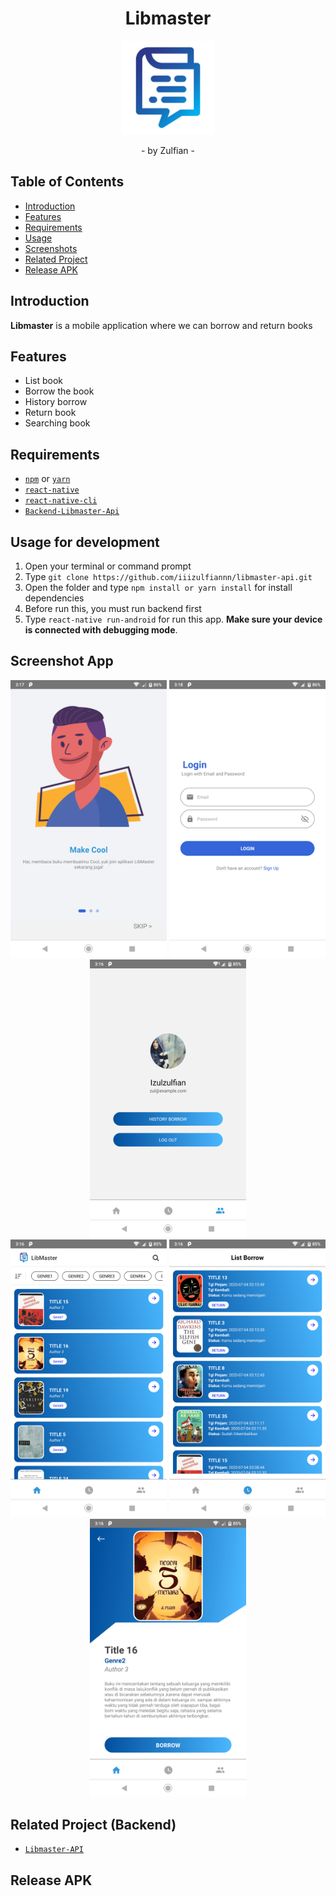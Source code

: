 <h1 align="center">Libmaster</h1>
<p align="center">
  <img width="150" src="./src/assets/logo.png"/>
</p>
<p align="center">
  - by Zulfian -
</p>

## Table of Contents

- [Introduction](#introduction)
- [Features](#features)
- [Requirements](#requirements)
- [Usage](#usage-for-development)
- [Screenshots](#screenshots)
- [Related Project](#related-project-backend)
- [Release APK](#release-apk)

## Introduction

<b>Libmaster</b> is a mobile application where we can borrow and return books

## Features

- List book
- Borrow the book
- History borrow
- Return book
- Searching book

## Requirements

- [`npm`](https://www.npmjs.com/get-npm) or [`yarn`](https://yarnpkg.com/getting-started/install)
- [`react-native`](https://facebook.github.io/react-native/docs/getting-started)
- [`react-native-cli`](https://facebook.github.io/react-native/docs/getting-started)
- [`Backend-Libmaster-Api`](https://github.com/iiizulfiannn/libmaster-api)

## Usage for development

1. Open your terminal or command prompt
2. Type `git clone https://github.com/iiizulfiannn/libmaster-api.git`
3. Open the folder and type `npm install or yarn install` for install dependencies
4. Before run this, you must run backend first
5. Type `react-native run-android` for run this app. **Make sure your device is connected with debugging mode**.

## Screenshot App

<div align="center">
    <img src="./screenshoots/Swiper.png" width="250" alt="...">
    <img src="./screenshoots/Login.png" width="250" alt="...">
    <img src="./screenshoots/Account.png" width="250" alt="...">
</div>

<div align="center">
    <img src="./screenshoots/Home.png" width="250" alt="...">
    <img src="./screenshoots/List Borrow.png" width="250" alt="...">
    <img src="./screenshoots/Detail Book.png" width="250" alt="...">
</div>

## Related Project (Backend)

- [`Libmaster-API`](https://github.com/iiizulfiannn/libmaster-api)

## Release APK

<a href="">
  <img src=""/>
</a>
